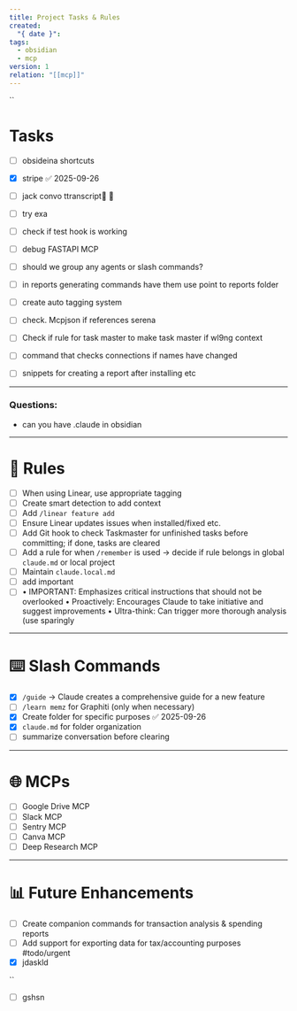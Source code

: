 ```yaml
---
title: Project Tasks & Rules
created:
  "{ date }":
tags:
  - obsidian
  - mcp
version: 1
relation: "[[mcp]]"
---
```




``
# Tasks


- [ ] obsideina shortcuts
- [x] stripe ✅ 2025-09-26
- [ ] jack convo ttranscript🏁 🔺
- [ ] try exa
- [ ] check if test hook is working
- [ ] debug FASTAPI MCP
- [ ] should we group any agents or slash commands?
- [ ] in reports generating commands have them use point to reports folder
- [ ] create auto tagging system
- [ ] check. Mcpjson if references serena
- [ ] Check if rule for task master to make task master if wl9ng context
- [ ] command that checks connections if names have changed
- [ ] snippets for creating a report after installing etc



---

### **Questions:**

- can you have .claude in obsidian


---

# 📐 Rules
- [ ] When using Linear, use appropriate tagging
- [ ] Create smart detection to add context
- [ ] Add `/linear feature add`
- [ ] Ensure Linear updates issues when installed/fixed etc.
- [ ] Add Git hook to check Taskmaster for unfinished tasks before committing; if done, tasks are cleared
- [ ] Add a rule for when `/remember` is used → decide if rule belongs in global `claude.md` or local project
- [ ] Maintain `claude.local.md`
- [ ] add important
- [ ] • IMPORTANT: Emphasizes critical instructions that should not be overlooked
• Proactively: Encourages Claude to take initiative and suggest improvements
• Ultra-think: Can trigger more thorough analysis (use sparingly

---

# ⌨️ Slash Commands
- [x] `/guide` → Claude creates a comprehensive guide for a new feature
- [ ] `/learn memz` for Graphiti (only when necessary)
- [x] Create folder for specific purposes ✅ 2025-09-26
- [x] `claude.md` for folder organization
- [ ] summarize conversation before clearing

---

# 🌐 MCPs
- [ ] Google Drive MCP
- [ ] Slack MCP
- [ ] Sentry MCP
- [ ] Canva MCP
- [ ] Deep Research MCP
---

# 📊 Future Enhancements
- [ ] Create companion commands for transaction analysis & spending reports
- [ ] Add support for exporting data for tax/accounting purposes
#todo/urgent
- [x] jdaskld

``
- [ ] gshsn
